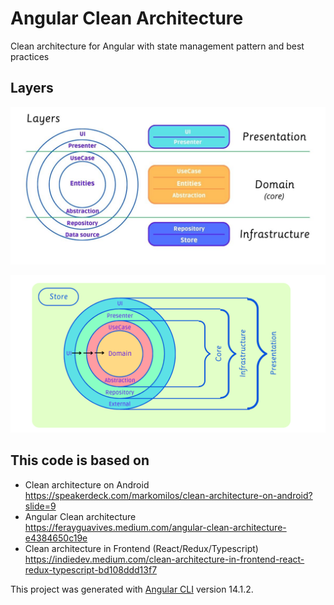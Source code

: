 # Angular Clean Architecture

Clean architecture for Angular with state management pattern and best practices

## Layers

![Layers](./docs/assets/Layers.jpg)

![Layers](./docs/assets/Layer-folders.png)

## This code is based on

- Clean architecture on Android \
https://speakerdeck.com/markomilos/clean-architecture-on-android?slide=9
- Angular Clean architecture \
https://ferayguavives.medium.com/angular-clean-architecture-e4384650c19e
- Clean architecture in Frontend (React/Redux/Typescript) \
https://indiedev.medium.com/clean-architecture-in-frontend-react-redux-typescript-bd108ddd13f7


This project was generated with [Angular CLI](https://github.com/angular/angular-cli) version 14.1.2.
